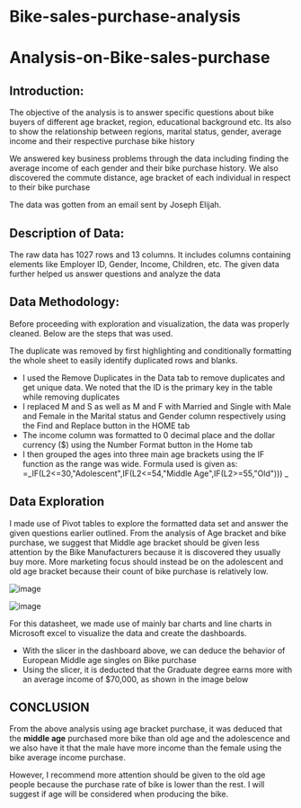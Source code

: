 # Bike-sales-purchase-analysis
# Analysis-on-Bike-sales-purchase
## Introduction: 
The objective of the analysis is to answer specific questions about bike buyers of different age bracket, region, educational background etc. Its also to show the relationship between regions, marital status, gender, average income and their respective purchase bike history

We answered key business problems through the data including finding the average income of each gender and their bike purchase history.  We also discovered the commute distance, age bracket of each individual in respect to their bike purchase

The data was gotten from an email sent by Joseph Elijah.

## Description of Data: 
The raw data has 1027 rows and 13 columns. It includes columns containing elements like Employer ID, Gender, Income, Children, etc.
The given data further helped us answer questions and analyze the data

## Data Methodology: 
Before proceeding with exploration and visualization, the data was properly cleaned. Below are the steps that was used.

The duplicate was removed by first highlighting and conditionally formatting the whole sheet to easily identify duplicated rows and blanks.

- I used the Remove Duplicates in the Data tab to remove duplicates and get unique data. We noted that the ID is the primary key in the table while removing duplicates
- I replaced M and S as well as M and F with Married and Single with Male and Female in the Marital status and Gender column respectively using the Find and Replace button in the HOME tab
- The income column was formatted to 0 decimal place and the dollar currency ($) using the Number Format button in the Home tab
- I then grouped the ages into three main age brackets using the IF function as the range was wide. Formula used is given as: =_IF(L2<=30,"Adolescent",IF(L2<=54,"Middle Age",IF(L2>=55,"Old")))
_
## Data Exploration
I made use of Pivot tables to explore the formatted data set and answer the given questions earlier outlined. 
From the analysis of Age bracket and bike purchase, we suggest that Middle age bracket should be given less attention by the Bike Manufacturers because it is discovered they usually buy more. More marketing focus should instead be on the adolescent and old age bracket because their count of bike purchase is relatively low.


![image](https://github.com/user-attachments/assets/d6811411-e8ef-4779-a4ee-1ae61f35e7af)



![image](https://github.com/user-attachments/assets/0158e0db-c935-45d0-814b-dad284da1a3e)

For this datasheet, we made use of mainly bar charts and line charts in Microsoft excel to visualize the data and create the dashboards.
- With the slicer in the dashboard above, we can deduce the behavior of European Middle age singles on Bike purchase
- Using the slicer, it is deducted that the Graduate degree earns more with an average income of $70,000, as shown in the image below
 
## CONCLUSION
From the above analysis using age bracket purchase, it was deduced that the **middle age** purchased more bike than old age and the adolescence and we also have it that the male have more income than the female using the bike average income purchase.

However, I recommend more attention should be given to the old age people because the purchase rate of bike is lower than the rest. I will suggest if age will be considered when producing the bike.






























  






